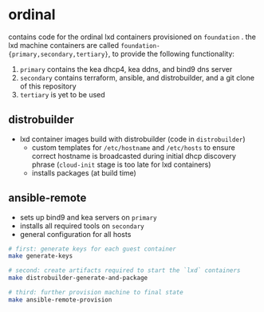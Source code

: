 # ordinal

contains code for the ordinal lxd containers provisioned on `foundation`
. the lxd machine containers are called `foundation-{primary,secondary,tertiary}`, to provide the following functionality:

1. `primary` contains the kea dhcp4, kea ddns, and bind9 dns server
2. `secondary` contains terraform, ansible, and distrobuilder, and a git clone of this repository
3. `tertiary` is yet to be used

## distrobuilder

- lxd container images build with distrobuilder (code in `distrobuilder`)
  - custom templates for `/etc/hostname` and `/etc/hosts` to ensure correct hostname is broadcasted during initial dhcp discovery phrase (`cloud-init` stage is too late for lxd containers)
  - installs packages (at build time)

## ansible-remote

- sets up bind9 and kea servers on `primary`
- installs all required tools on `secondary`
- general configuration for all hosts

```sh
# first: generate keys for each guest container
make generate-keys

# second: create artifacts required to start the `lxd` containers
make distrobuilder-generate-and-package

# third: further provision machine to final state
make ansible-remote-provision
```
